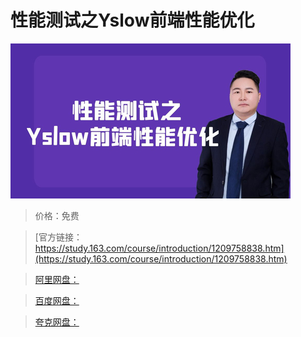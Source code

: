 # 性能测试之Yslow前端性能优化

![img](../../../assets/study163/free/9167fac70c1f4d18aa4a0f4ca2bf97f4.jpg)

> 价格：免费

> [官方链接：https://study.163.com/course/introduction/1209758838.htm](https://study.163.com/course/introduction/1209758838.htm)

> [阿里网盘：]()

> [百度网盘：]()

> [夸克网盘：]()
